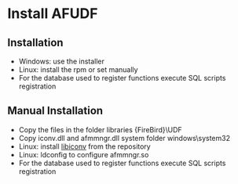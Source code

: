 # Install AFUDF

## Installation

* Windows: use the installer
* Linux: install the rpm or set manually
* For the database used to register functions execute SQL scripts registration

## Manual Installation

* Copy the files in the folder libraries {FireBird}\UDF
* Copy iconv.dll and afmmngr.dll  system folder windows\system32
* Linux: install [libiconv](http://www.gnu.org/software/libiconv/) from the repository
* Linux: ldconfig to configure afmmngr.so
* For the database used to register functions execute SQL scripts registration
